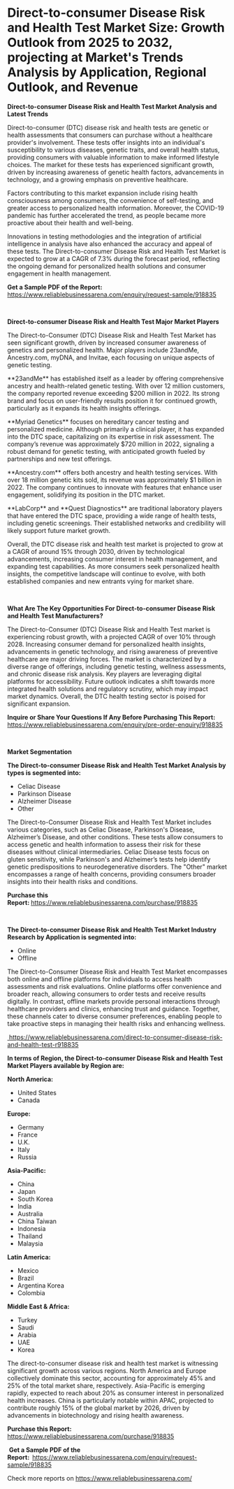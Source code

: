 <p><h1>Direct-to-consumer Disease Risk and Health Test Market Size: Growth Outlook from 2025 to 2032, projecting at Market's Trends Analysis by Application, Regional Outlook, and Revenue</h1></p><p><strong>Direct-to-consumer Disease Risk and Health Test Market Analysis and Latest Trends</strong></p>
<p><p>Direct-to-consumer (DTC) disease risk and health tests are genetic or health assessments that consumers can purchase without a healthcare provider's involvement. These tests offer insights into an individual's susceptibility to various diseases, genetic traits, and overall health status, providing consumers with valuable information to make informed lifestyle choices. The market for these tests has experienced significant growth, driven by increasing awareness of genetic health factors, advancements in technology, and a growing emphasis on preventive healthcare.</p><p>Factors contributing to this market expansion include rising health consciousness among consumers, the convenience of self-testing, and greater access to personalized health information. Moreover, the COVID-19 pandemic has further accelerated the trend, as people became more proactive about their health and well-being. </p><p>Innovations in testing methodologies and the integration of artificial intelligence in analysis have also enhanced the accuracy and appeal of these tests. The Direct-to-consumer Disease Risk and Health Test Market is expected to grow at a CAGR of 7.3% during the forecast period, reflecting the ongoing demand for personalized health solutions and consumer engagement in health management.</p></p>
<p><strong>Get a Sample PDF of the Report:&nbsp;</strong> <a href="https://www.reliablebusinessarena.com/enquiry/request-sample/918835?utm_campaign=3289&utm_medium=2&utm_source=Github&utm_content=ia&utm_term=08032025&utm_id=direct-to-consumer-disease-risk-and-health-test">https://www.reliablebusinessarena.com/enquiry/request-sample/918835</a></p>
<p>&nbsp;</p>
<p><strong>Direct-to-consumer Disease Risk and Health Test Major Market Players</strong></p>
<p><p>The Direct-to-Consumer (DTC) Disease Risk and Health Test Market has seen significant growth, driven by increased consumer awareness of genetics and personalized health. Major players include 23andMe, Ancestry.com, myDNA, and Invitae, each focusing on unique aspects of genetic testing.</p><p>**23andMe** has established itself as a leader by offering comprehensive ancestry and health-related genetic testing. With over 12 million customers, the company reported revenue exceeding $200 million in 2022. Its strong brand and focus on user-friendly results position it for continued growth, particularly as it expands its health insights offerings.</p><p>**Myriad Genetics** focuses on hereditary cancer testing and personalized medicine. Although primarily a clinical player, it has expanded into the DTC space, capitalizing on its expertise in risk assessment. The company’s revenue was approximately $720 million in 2022, signaling a robust demand for genetic testing, with anticipated growth fueled by partnerships and new test offerings.</p><p>**Ancestry.com** offers both ancestry and health testing services. With over 18 million genetic kits sold, its revenue was approximately $1 billion in 2022. The company continues to innovate with features that enhance user engagement, solidifying its position in the DTC market.</p><p>**LabCorp** and **Quest Diagnostics** are traditional laboratory players that have entered the DTC space, providing a wide range of health tests, including genetic screenings. Their established networks and credibility will likely support future market growth.</p><p>Overall, the DTC disease risk and health test market is projected to grow at a CAGR of around 15% through 2030, driven by technological advancements, increasing consumer interest in health management, and expanding test capabilities. As more consumers seek personalized health insights, the competitive landscape will continue to evolve, with both established companies and new entrants vying for market share.</p></p>
<p>&nbsp;</p>
<p><strong>What Are The Key Opportunities For Direct-to-consumer Disease Risk and Health Test Manufacturers?</strong></p>
<p><p>The Direct-to-Consumer (DTC) Disease Risk and Health Test market is experiencing robust growth, with a projected CAGR of over 10% through 2028. Increasing consumer demand for personalized health insights, advancements in genetic technology, and rising awareness of preventive healthcare are major driving forces. The market is characterized by a diverse range of offerings, including genetic testing, wellness assessments, and chronic disease risk analysis. Key players are leveraging digital platforms for accessibility. Future outlook indicates a shift towards more integrated health solutions and regulatory scrutiny, which may impact market dynamics. Overall, the DTC health testing sector is poised for significant expansion.</p></p>
<p><strong>Inquire or Share Your Questions If Any Before Purchasing This Report:</strong> <a href="https://www.reliablebusinessarena.com/enquiry/pre-order-enquiry/918835?utm_campaign=3289&utm_medium=2&utm_source=Github&utm_content=ia&utm_term=08032025&utm_id=direct-to-consumer-disease-risk-and-health-test">https://www.reliablebusinessarena.com/enquiry/pre-order-enquiry/918835</a></p>
<p>&nbsp;</p>
<p><strong>Market Segmentation</strong></p>
<p><strong>The Direct-to-consumer Disease Risk and Health Test Market Analysis by types is segmented into:</strong></p>
<p><ul><li>Celiac Disease</li><li>Parkinson Disease</li><li>Alzheimer Disease</li><li>Other</li></ul></p>
<p><p>The Direct-to-Consumer Disease Risk and Health Test Market includes various categories, such as Celiac Disease, Parkinson's Disease, Alzheimer’s Disease, and other conditions. These tests allow consumers to access genetic and health information to assess their risk for these diseases without clinical intermediaries. Celiac Disease tests focus on gluten sensitivity, while Parkinson's and Alzheimer’s tests help identify genetic predispositions to neurodegenerative disorders. The "Other" market encompasses a range of health concerns, providing consumers broader insights into their health risks and conditions.</p></p>
<p><strong>Purchase this Report:&nbsp;</strong><a href="https://www.reliablebusinessarena.com/purchase/918835?utm_campaign=3289&utm_medium=2&utm_source=Github&utm_content=ia&utm_term=08032025&utm_id=direct-to-consumer-disease-risk-and-health-test">https://www.reliablebusinessarena.com/purchase/918835</a></p>
<p>&nbsp;</p>
<p><strong>The Direct-to-consumer Disease Risk and Health Test Market Industry Research by Application is segmented into:</strong></p>
<p><ul><li>Online</li><li>Offline</li></ul></p>
<p><p>The Direct-to-Consumer Disease Risk and Health Test Market encompasses both online and offline platforms for individuals to access health assessments and risk evaluations. Online platforms offer convenience and broader reach, allowing consumers to order tests and receive results digitally. In contrast, offline markets provide personal interactions through healthcare providers and clinics, enhancing trust and guidance. Together, these channels cater to diverse consumer preferences, enabling people to take proactive steps in managing their health risks and enhancing wellness.</p></p>
<p><a href="https://www.reliablebusinessarena.com/direct-to-consumer-disease-risk-and-health-test-r918835?utm_campaign=3289&utm_medium=2&utm_source=Github&utm_content=ia&utm_term=08032025&utm_id=direct-to-consumer-disease-risk-and-health-test">&nbsp;https://www.reliablebusinessarena.com/direct-to-consumer-disease-risk-and-health-test-r918835</a></p>
<p><strong>In terms of Region, the Direct-to-consumer Disease Risk and Health Test Market Players available by Region are:</strong></p>
<p>
    <p> <strong> North America: </strong>
        <ul>
            <li>United States</li>
            <li>Canada</li>
        </ul>
        </p> 
    <p> <strong> Europe: </strong>
        <ul>
            <li>Germany</li>
            <li>France</li>
            <li>U.K.</li>
            <li>Italy</li>
            <li>Russia</li>
        </ul>
        </p> 
    <p> <strong> Asia-Pacific: </strong>
        <ul>
            <li>China</li>
            <li>Japan</li>
            <li>South Korea</li>
            <li>India</li>
            <li>Australia</li>
            <li>China Taiwan</li>
            <li>Indonesia</li>
            <li>Thailand</li>
            <li>Malaysia</li>
        </ul>
        </p> 
    <p> <strong> Latin America: </strong>
        <ul>
            <li>Mexico</li>
            <li>Brazil</li>
            <li>Argentina Korea</li>
            <li>Colombia</li>
        </ul>
        </p> 
    <p> <strong> Middle East & Africa: </strong>
        <ul>
            <li>Turkey</li>
            <li>Saudi</li>
            <li>Arabia</li>
            <li>UAE</li>
            <li>Korea</li>
        </ul>
    </p>
    </p>
<p><p>The direct-to-consumer disease risk and health test market is witnessing significant growth across various regions. North America and Europe collectively dominate this sector, accounting for approximately 45% and 25% of the total market share, respectively. Asia-Pacific is emerging rapidly, expected to reach about 20% as consumer interest in personalized health increases. China is particularly notable within APAC, projected to contribute roughly 15% of the global market by 2026, driven by advancements in biotechnology and rising health awareness.</p></p>
<p><strong>Purchase this Report: </strong><a href="https://www.reliablebusinessarena.com/purchase/918835?utm_campaign=3289&utm_medium=2&utm_source=Github&utm_content=ia&utm_term=08032025&utm_id=direct-to-consumer-disease-risk-and-health-test">https://www.reliablebusinessarena.com/purchase/918835</a></p>
<p>&nbsp;<strong>Get a Sample PDF of the Report:&nbsp;&nbsp;</strong><a href="https://www.reliablebusinessarena.com/enquiry/request-sample/918835?utm_campaign=3289&utm_medium=2&utm_source=Github&utm_content=ia&utm_term=08032025&utm_id=direct-to-consumer-disease-risk-and-health-test">https://www.reliablebusinessarena.com/enquiry/request-sample/918835</a></p>
<p><strong></strong></p>
<p>Check more reports on <a href="https://www.reliablebusinessarena.com/?utm_campaign=3289&utm_medium=2&utm_source=Github&utm_content=ia&utm_term=08032025&utm_id=direct-to-consumer-disease-risk-and-health-test">https://www.reliablebusinessarena.com/</a></p>